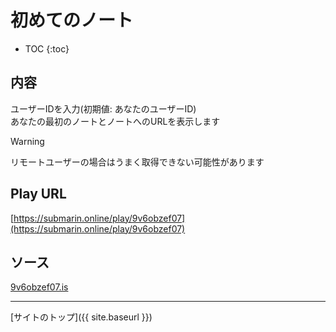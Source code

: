 # 初めてのノート

* TOC
{:toc}

## 内容
ユーザーIDを入力(初期値: あなたのユーザーID)  
あなたの最初のノートとノートへのURLを表示します

> [!WARNING]
> リモートユーザーの場合はうまく取得できない可能性があります

## Play URL

[https://submarin.online/play/9v6obzef07](https://submarin.online/play/9v6obzef07)

## ソース

[9v6obzef07.is](https://github.com/elysion-pre/MisskeyPlay/blob/main/src/submarin/9v6obzef07.is)

----

[サイトのトップ]({{ site.baseurl }})
